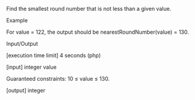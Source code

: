 Find the smallest round number that is not less than a given value.

Example

For value = 122, the output should be
nearestRoundNumber(value) = 130.

Input/Output

[execution time limit] 4 seconds (php)

[input] integer value

Guaranteed constraints:
10 ≤ value ≤ 130.

[output] integer

